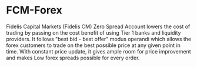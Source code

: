 # FCM-Forex
Fidelis Capital Markets (Fidelis CM) Zero Spread Account lowers the cost of trading by passing on the cost benefit of using Tier 1 banks and liquidity providers. It follows "best bid - best offer" modus operandi which allows the forex customers to trade on the best possible price at any given point in time. With constant price update, it gives ample room for price improvement and makes Low forex spreads possible for every order.
